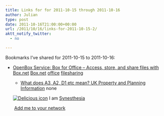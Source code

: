 ```yaml
---
title: Links for for 2011-10-15 through 2011-10-16
author: Julian
type: post
date: 2011-10-16T21:00:00+00:00
url: /2011/10/16/links-for-2011-10-15-2/
aktt_notify_twitter:
  - no

---
```

Bookmarks I&#8217;ve shared for 2011-10-15 to 2011-10-16:

  * [OpenBox Service: Box for Office &#8211; Access, store, and share files with Box.net][1] 
    [Box.net][2] [office][3] [filesharing][4] </li> 
    
      * [What does A3, A2, D1 etc mean? UK Property and Planning Information][5] 
        none</li> </ul> 
        
        <p class="deliciouslink">
          <a href="https://del.icio.us/synesthesia" title="See all my bookmarks on del.icio.us"><img src="https://www.synesthesia.co.uk/images/deliciousicon.jpg" alt="Delicious icon" /></a>&nbsp;I am <a href="https://del.icio.us/synesthesia" title="See all my bookmarks on del.icio.us">Synesthesia</a>
        </p>
        
        <p class="deliciouslink">
          <a href="https://del.icio.us/network?add=synesthesia" title="Add me to your del.icio.us network"><img src="https://www.synesthesia.co.uk/images/add.gif" alt="" /></a>&nbsp;<a href="https://del.icio.us/network?add=synesthesia" title="Add me to your del.icio.us network">Add me to your network</a>
        </p>

 [1]: https://www.box.net/services/box_for_office
 [2]: https://www.delicious.com/synesthesia/Box.net
 [3]: https://www.delicious.com/synesthesia/office
 [4]: https://www.delicious.com/synesthesia/filesharing
 [5]: https://www.startinbusiness.co.uk/info_advice/regulations/uk/property/planning_use_classes_order1987.htm